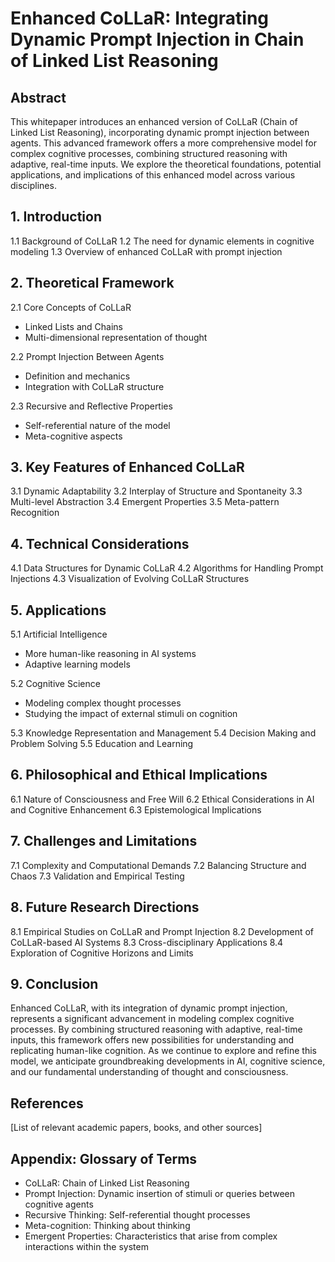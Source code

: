 # Enhanced CoLLaR: Integrating Dynamic Prompt Injection in Chain of Linked List Reasoning

## Abstract

This whitepaper introduces an enhanced version of CoLLaR (Chain of Linked List Reasoning), incorporating dynamic prompt injection between agents. This advanced framework offers a more comprehensive model for complex cognitive processes, combining structured reasoning with adaptive, real-time inputs. We explore the theoretical foundations, potential applications, and implications of this enhanced model across various disciplines.

## 1. Introduction

1.1 Background of CoLLaR
1.2 The need for dynamic elements in cognitive modeling
1.3 Overview of enhanced CoLLaR with prompt injection

## 2. Theoretical Framework

2.1 Core Concepts of CoLLaR
- Linked Lists and Chains
- Multi-dimensional representation of thought

2.2 Prompt Injection Between Agents
- Definition and mechanics
- Integration with CoLLaR structure

2.3 Recursive and Reflective Properties
- Self-referential nature of the model
- Meta-cognitive aspects

## 3. Key Features of Enhanced CoLLaR

3.1 Dynamic Adaptability
3.2 Interplay of Structure and Spontaneity
3.3 Multi-level Abstraction
3.4 Emergent Properties
3.5 Meta-pattern Recognition

## 4. Technical Considerations

4.1 Data Structures for Dynamic CoLLaR
4.2 Algorithms for Handling Prompt Injections
4.3 Visualization of Evolving CoLLaR Structures

## 5. Applications

5.1 Artificial Intelligence
- More human-like reasoning in AI systems
- Adaptive learning models

5.2 Cognitive Science
- Modeling complex thought processes
- Studying the impact of external stimuli on cognition

5.3 Knowledge Representation and Management
5.4 Decision Making and Problem Solving
5.5 Education and Learning

## 6. Philosophical and Ethical Implications

6.1 Nature of Consciousness and Free Will
6.2 Ethical Considerations in AI and Cognitive Enhancement
6.3 Epistemological Implications

## 7. Challenges and Limitations

7.1 Complexity and Computational Demands
7.2 Balancing Structure and Chaos
7.3 Validation and Empirical Testing

## 8. Future Research Directions

8.1 Empirical Studies on CoLLaR and Prompt Injection
8.2 Development of CoLLaR-based AI Systems
8.3 Cross-disciplinary Applications
8.4 Exploration of Cognitive Horizons and Limits

## 9. Conclusion

Enhanced CoLLaR, with its integration of dynamic prompt injection, represents a significant advancement in modeling complex cognitive processes. By combining structured reasoning with adaptive, real-time inputs, this framework offers new possibilities for understanding and replicating human-like cognition. As we continue to explore and refine this model, we anticipate groundbreaking developments in AI, cognitive science, and our fundamental understanding of thought and consciousness.

## References

[List of relevant academic papers, books, and other sources]

## Appendix: Glossary of Terms

- CoLLaR: Chain of Linked List Reasoning
- Prompt Injection: Dynamic insertion of stimuli or queries between cognitive agents
- Recursive Thinking: Self-referential thought processes
- Meta-cognition: Thinking about thinking
- Emergent Properties: Characteristics that arise from complex interactions within the system
